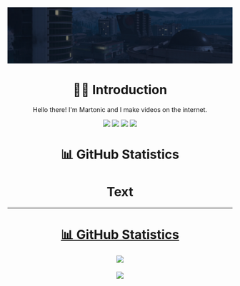 <a href="https://github.com/ItsMartonic">
    <img src="Header.png">
</a>

<h1 align="center">
    <b>🙋‍♂️ Introduction</b>
</h1>

<p align="center">
    Hello there! I'm Martonic and I make videos on the internet.
</p>

<p align="center">
    <a href="https://www.youtube.com/Martonic"><img src="https://img.shields.io/badge/YouTube-FF0000?style=for-the-badge&logo=youtube&logoColor=white"/></a>
    <a href="https://discord.gg/R5nzBEmv8d"><img src="https://img.shields.io/badge/Discord-7289DA?style=for-the-badge&logo=discord&logoColor=white"/></a>
    <a href="https://twitter.com/itsmartonic"><img src="https://img.shields.io/badge/Twitter-1DA1F2?style=for-the-badge&logo=twitter&logoColor=white"/></a>
    <a href="https://www.instagram.com/itsmartonic"><img src="https://img.shields.io/badge/Instagram-E4405F?style=for-the-badge&logo=instagram&logoColor=white"/></a>
</p>

<h1 align="center">
    <b>📊 GitHub Statistics</b>
</h1>



<h1 align="center">
    <b>Text</b>
</h1>

---




<h1 align="center"><u>📊 GitHub Statistics</u></h2>

<p align="center">
<a href="https://github.com/ItsMartonic">
    <img width="49.5%" src="https://github-readme-stats.vercel.app/api?username=ItsMartonic&show_icons=true&theme=github_dark&include_all_commits=true&count_private=true"/>
    <br>
    <br>
    <img width="49.5%" src="https://github-readme-stats.vercel.app/api/top-langs/?username=ItsMartonic&layout=compact&theme=github_dark"/>
    </a>
</p>
